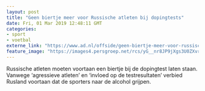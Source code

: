 ```yaml
---
layout: post
title: "Geen biertje meer voor Russische atleten bij dopingtests"
date: Fri, 01 Mar 2019 12:48:11 GMT
categories: 
- sport 
- voetbal 
externe_link: "https://www.ad.nl/offside/geen-biertje-meer-voor-russische-atleten-bij-dopingtests~a5cccaad/"
feature_image: "https://images4.persgroep.net/rcs/yG__nr8JP9jXgs3U0ZXvroqDXEo/diocontent/141914058/_fitwidth/400/?appId=21791a8992982cd8da851550a453bd7f&quality=0.7"
---
```


Russische atleten moeten voortaan een biertje bij de dopingtest laten staan. Vanwege ‘agressieve atleten’ en ‘invloed op de testresultaten’ verbied Rusland voortaan dat de sporters naar de alcohol grijpen.
